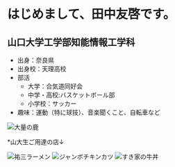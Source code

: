 # **はじめまして、田中友啓です。**
## 山口大学工学部知能情報工学科

* 出身：奈良県
* 出身校：天理高校
* 部活
  * 大学：合気道同好会
  * 中学・高校:バスケットボール部
  * 小学校：サッカー
* 趣味：運動（特に球技）、音楽聞くこと、自転車など

![大量の鹿](https://blog-001.west.edge.storage-yahoo.jp/res/blog-93-df/blue_bells_garden/folder/626231/97/25939197/img_5?1405697855)

*山大生ご用達の店↓

![祐三ラーメン](https://ximg.retty.me/crop/s600x600/-/retty/img_repo/l/01/19816092.jpg)
![ジャンボチキンカツ](https://tblg.k-img.com/restaurant/images/Rvw/61003/640x640_rect_61003451.jpg)
![すき家の牛丼](http://i.gzn.jp/img/2009/08/12/gyudon_king_review/P1170286.JPG)
